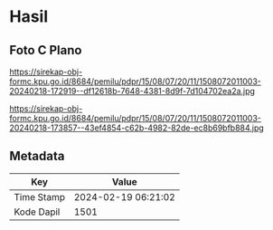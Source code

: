 # Hasil

## Foto C Plano

https://sirekap-obj-formc.kpu.go.id/8684/pemilu/pdpr/15/08/07/20/11/1508072011003-20240218-172919--df12618b-7648-4381-8d9f-7d104702ea2a.jpg

https://sirekap-obj-formc.kpu.go.id/8684/pemilu/pdpr/15/08/07/20/11/1508072011003-20240218-173857--43ef4854-c62b-4982-82de-ec8b69bfb884.jpg


## Metadata

| Key        | Value               |
| ---------- | ------------------- |
| Time Stamp | 2024-02-19 06:21:02 |
| Kode Dapil | 1501                |



